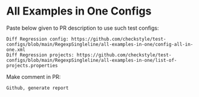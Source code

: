# All Examples in One Configs
Paste below given to PR description to use such test configs:
```
Diff Regression config: https://github.com/checkstyle/test-configs/blob/main/RegexpSingleline/all-examples-in-one/config-all-in-one.xml
Diff Regression projects: https://github.com/checkstyle/test-configs/blob/main/RegexpSingleline/all-examples-in-one/list-of-projects.properties
```
Make comment in PR:
```
Github, generate report
```
